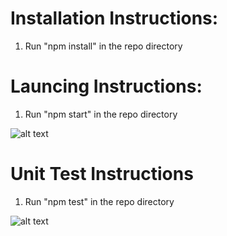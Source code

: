 # Installation Instructions:

1) Run "npm install" in the repo directory

# Launcing Instructions:

1) Run "npm start" in the repo directory

![alt text](https://i.ibb.co/2h5FqhQ/run.png)

# Unit Test Instructions

1) Run "npm test" in the repo directory

![alt text](https://i.ibb.co/25LgnxL/run.png)